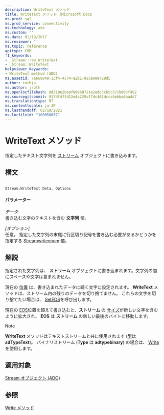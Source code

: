 ```yaml
---
description: WriteText メソッド
title: WriteText メソッド |Microsoft Docs
ms.prod: sql
ms.prod_service: connectivity
ms.technology: ado
ms.custom: ''
ms.date: 01/19/2017
ms.reviewer: ''
ms.topic: reference
apitype: COM
f1_keywords:
- _Stream::raw_WriteText
- _Stream::WriteText
helpviewer_keywords:
- WriteText method [ADO]
ms.assetid: 7a669048-13f4-4574-a2b1-985e089729d5
author: rothja
ms.author: jroth
ms.openlocfilehash: 8d310e2beaf69968721e2edc5c65c57cb88cf492
ms.sourcegitcommit: 917df4ffd22e4a229af7dc481dcce3ebba0aa4d7
ms.translationtype: MT
ms.contentlocale: ja-JP
ms.lasthandoff: 02/10/2021
ms.locfileid: "100056037"
---
```

# <a name="writetext-method"></a>WriteText メソッド
指定したテキスト文字列を [ストリーム](./stream-object-ado.md) オブジェクトに書き込みます。  
  
## <a name="syntax"></a>構文  
  
```  
  
Stream.WriteText Data, Options  
```  
  
#### <a name="parameters"></a>パラメーター  
 *データ*  
 書き込む文字のテキストを含む **文字列** 値。  
  
 *[オプション]*  
 任意。 指定した文字列の末尾に行区切り記号を書き込む必要があるかどうかを指定する [Streamwriteenum](./streamwriteenum.md) 値。  
  
## <a name="remarks"></a>解説  
 指定された文字列は、 **ストリーム** オブジェクトに書き込まれます。文字列の間にスペースや文字は含まれません。  
  
 現在の [位置](./position-property-ado.md) は、書き込まれたデータに続く文字に設定されます。 **WriteText** メソッドは、ストリーム内の残りのデータを切り捨てません。 これらの文字を切り捨てたい場合は、 [SetEOS](./seteos-method.md)を呼び出します。  
  
 現在の [EOS](./eos-property.md)位置を超えて書き込むと、**ストリーム** の [サイズ](./size-property-ado-stream.md)が新しい文字を含むように拡大され、 **EOS** は **ストリーム** の新しい最後のバイトに移動します。  
  
> [!NOTE]
>  **WriteText** メソッドはテキストストリームと共に使用されます ([型](./type-property-ado-stream.md)は **adTypeText**)。 バイナリストリーム (**Type** は **adtypebinary**) の場合は、 [Write](./write-method.md)を使用します。  
  
## <a name="applies-to"></a>適用対象  
 [Stream オブジェクト (ADO)](./stream-object-ado.md)  
  
## <a name="see-also"></a>参照  
 [Write メソッド](./write-method.md)